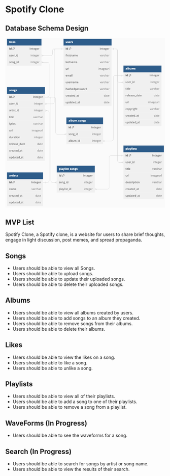 # Spotify Clone

<!-- # `<name of application here>` -->

## Database Schema Design

![db-schema]

[db-schema]:./images/spotify.png

## MVP List

Spotify Clone, a Spotify clone, is a website for users to share brief thoughts, engage in light discussion, post memes, and spread propaganda.

## Songs

* Users should be able to view all Songs.
* Users should be able to upload songs.
* Users should be able to update their uploaded songs.
* Users should be able to delete their uploaded songs.

## Albums

* Users should be able to view all albums created by users.
* Users should be able to add songs to an album they created.
* Users should be able to remove songs from their albums.
* Users should be able to delete their albums.

## Likes

* Users should be able to view the likes on a song.
* Users should be able to like a song.
* Users should be able to unlike a song.

## Playlists

* Users should be able to view all of their playlists.
* Users should be able to add a song to one of their playlists.
* Users should be able to remove a song from a playlist.

## WaveForms (In Progress)

* Users should be able to see the waveforms for a song.

## Search (In Progress)

* Users should be able to search for songs by artist or song name.
* Users should be able to view the results of their search.
